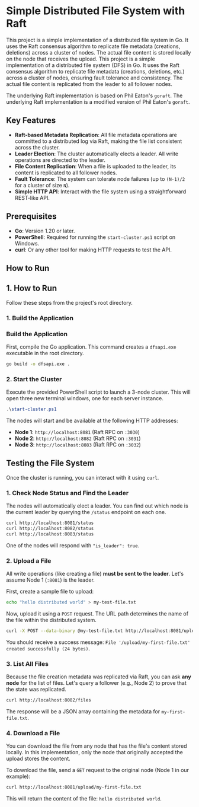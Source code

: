 # Simple Distributed File System with Raft

This project is a simple implementation of a distributed file system in Go. It uses the Raft consensus algorithm to replicate file metadata (creations, deletions) across a cluster of nodes. The actual file content is stored locally on the node that receives the upload.
This project is a simple implementation of a distributed file system (DFS) in Go. It uses the Raft consensus algorithm to replicate file metadata (creations, deletions, etc.) across a cluster of nodes, ensuring fault tolerance and consistency. The actual file content is replicated from the leader to all follower nodes.

The underlying Raft implementation is based on Phil Eaton's `goraft`.
The underlying Raft implementation is a modified version of Phil Eaton's `goraft`.

## Key Features

*   **Raft-based Metadata Replication**: All file metadata operations are committed to a distributed log via Raft, making the file list consistent across the cluster.
*   **Leader Election**: The cluster automatically elects a leader. All write operations are directed to the leader.
*   **File Content Replication**: When a file is uploaded to the leader, its content is replicated to all follower nodes.
*   **Fault Tolerance**: The system can tolerate node failures (up to `(N-1)/2` for a cluster of size `N`).
*   **Simple HTTP API**: Interact with the file system using a straightforward REST-like API.

## Prerequisites

*   **Go**: Version 1.20 or later.
*   **PowerShell**: Required for running the `start-cluster.ps1` script on Windows.
*   **curl**: Or any other tool for making HTTP requests to test the API.

## How to Run
## 1. How to Run

Follow these steps from the project's root directory.

### 1. Build the Application
### Build the Application

First, compile the Go application. This command creates a `dfsapi.exe` executable in the root directory.

```sh
go build -o dfsapi.exe .
```

### 2. Start the Cluster

Execute the provided PowerShell script to launch a 3-node cluster. This will open three new terminal windows, one for each server instance.

```powershell
.\start-cluster.ps1
```

The nodes will start and be available at the following HTTP addresses:
*   **Node 1**: `http://localhost:8081` (Raft RPC on `:3030`)
*   **Node 2**: `http://localhost:8082` (Raft RPC on `:3031`)
*   **Node 3**: `http://localhost:8083` (Raft RPC on `:3032`)

## Testing the File System

Once the cluster is running, you can interact with it using `curl`.

### 1. Check Node Status and Find the Leader

The nodes will automatically elect a leader. You can find out which node is the current leader by querying the `/status` endpoint on each one.

```sh
curl http://localhost:8081/status
curl http://localhost:8082/status
curl http://localhost:8083/status
```

One of the nodes will respond with `"is_leader": true`.

### 2. Upload a File

All write operations (like creating a file) **must be sent to the leader**. Let's assume Node 1 (`:8081`) is the leader.

First, create a sample file to upload:
```sh
echo "hello distributed world" > my-test-file.txt
```

Now, upload it using a `POST` request. The URL path determines the name of the file within the distributed system.

```sh
curl -X POST --data-binary @my-test-file.txt http://localhost:8081/upload/my-first-file.txt
```

You should receive a success message: `File '/upload/my-first-file.txt' created successfully (24 bytes)`.

### 3. List All Files

Because the file creation metadata was replicated via Raft, you can ask **any node** for the list of files. Let's query a follower (e.g., Node 2) to prove that the state was replicated.

```sh
curl http://localhost:8082/files
```

The response will be a JSON array containing the metadata for `my-first-file.txt`.

### 4. Download a File

You can download the file from any node that has the file's content stored locally. In this implementation, only the node that originally accepted the upload stores the content.

To download the file, send a `GET` request to the original node (Node 1 in our example):

```sh
curl http://localhost:8081/upload/my-first-file.txt
```

This will return the content of the file: `hello distributed world`.